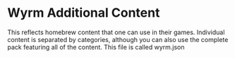 # Wyrm Additional Content

This reflects homebrew content that one can use in their games. Individual content is separated by categories, although you can also use the complete pack featuring all of the content. 
This file is called wyrm.json